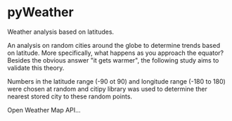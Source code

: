 # pyWeather
Weather analysis based on latitudes.

An analysis on random cities around the globe to determine trends based on latitude. More specifically, what happens as you approach the equator? Besides the obvious answer "it gets warmer", the following study aims to validate this theory.

Numbers in the latitude range (-90 ot 90) and longitude range (-180 to 180) were chosen at random and citipy library was used to determine ther nearest stored city to these random points.

Open Weather Map API...
